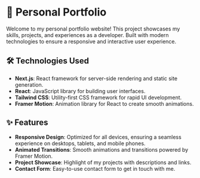 # 🚀 Personal Portfolio

Welcome to my personal portfolio website! This project showcases my skills, projects, and experiences as a developer. Built with modern technologies to ensure a responsive and interactive user experience.

## 🛠️ Technologies Used

- **Next.js**: React framework for server-side rendering and static site generation.
- **React**: JavaScript library for building user interfaces.
- **Tailwind CSS**: Utility-first CSS framework for rapid UI development.
- **Framer Motion**: Animation library for React to create smooth animations.

## ✨ Features

- **Responsive Design**: Optimized for all devices, ensuring a seamless experience on desktops, tablets, and mobile phones.
- **Animated Transitions**: Smooth animations and transitions powered by Framer Motion.
- **Project Showcase**: Highlight of my projects with descriptions and links.
- **Contact Form**: Easy-to-use contact form to get in touch with me.
